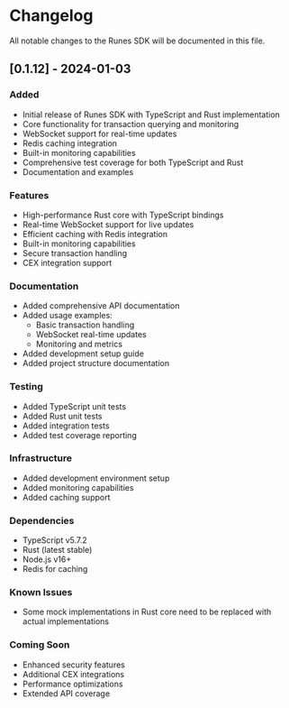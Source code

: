 # Changelog

All notable changes to the Runes SDK will be documented in this file.

## [0.1.12] - 2024-01-03

### Added
- Initial release of Runes SDK with TypeScript and Rust implementation
- Core functionality for transaction querying and monitoring
- WebSocket support for real-time updates
- Redis caching integration
- Built-in monitoring capabilities
- Comprehensive test coverage for both TypeScript and Rust
- Documentation and examples

### Features
- High-performance Rust core with TypeScript bindings
- Real-time WebSocket support for live updates
- Efficient caching with Redis integration
- Built-in monitoring capabilities
- Secure transaction handling
- CEX integration support

### Documentation
- Added comprehensive API documentation
- Added usage examples:
  - Basic transaction handling
  - WebSocket real-time updates
  - Monitoring and metrics
- Added development setup guide
- Added project structure documentation

### Testing
- Added TypeScript unit tests
- Added Rust unit tests
- Added integration tests
- Added test coverage reporting

### Infrastructure
- Added development environment setup
- Added monitoring capabilities
- Added caching support

### Dependencies
- TypeScript v5.7.2
- Rust (latest stable)
- Node.js v16+
- Redis for caching

### Known Issues
- Some mock implementations in Rust core need to be replaced with actual implementations

### Coming Soon
- Enhanced security features
- Additional CEX integrations
- Performance optimizations
- Extended API coverage 